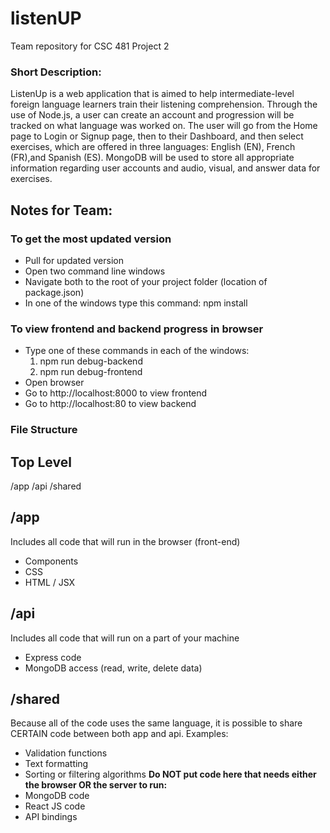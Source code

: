 # listenUP
Team repository for CSC 481 Project 2

### Short Description:
ListenUp is a web application that is aimed to help intermediate-level foreign language learners train their listening comprehension. Through the use of Node.js, a user can create an account and progression will be tracked on what language was worked on. The user will go from the Home page to Login or Signup page, then to their Dashboard, and then select exercises, which are offered in three languages: English (EN), French (FR),and Spanish (ES). MongoDB will be used to store all appropriate information regarding user accounts and audio, visual, and answer data for exercises.


## Notes for Team:

### To get the most updated version
- Pull for updated version
- Open two command line windows
- Navigate both to the root of your project folder (location of package.json)
- In one of the windows type this command:
    npm install

### To view frontend and backend progress in browser
- Type one of these commands in each of the windows:
    1)  npm run debug-backend
    2)  npm run debug-frontend
- Open browser
- Go to http://localhost:8000 to view frontend 
- Go to http://localhost:80 to view backend 

### File Structure

## Top Level
/app
/api
/shared

## /app
Includes all code that will run in the browser (front-end)
- Components
- CSS
- HTML / JSX

## /api
Includes all code that will run on a part of your machine
- Express code
- MongoDB access (read, write, delete data)

## /shared
Because all of the code uses the same language, it is possible to share CERTAIN code between both app and api. Examples:
- Validation functions
- Text formatting
- Sorting or filtering algorithms
**Do NOT put code here that needs either the browser OR the server to run:**
- MongoDB code
- React JS code
- API bindings